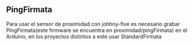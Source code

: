 ## PingFirmata

Para usar el sensor de proximidad con johhny-five es necesario grabar PingFirmata(este firmware se encuentra en proximidad/pingFirmata) en el Arduino, en los proyectos distintos a este usar StandardFirmata